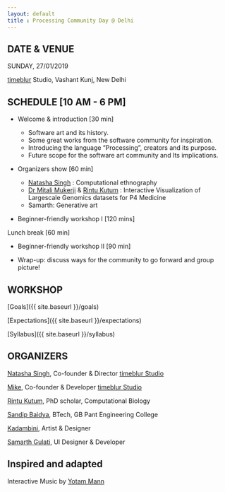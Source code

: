```yaml
---
layout: default
title : Processing Community Day @ Delhi
---
```

## DATE & VENUE
SUNDAY, 27/01/2019

[timeblur](https://www.timeblur.io) Studio, Vashant Kunj, New Delhi

## SCHEDULE [10 AM - 6 PM]
- Welcome & introduction [30 min]
  - Software art and its history.
  - Some great works from the software community for inspiration.
  - Introducing the language “Processing”, creators and its purpose.
  - Future scope for the software art community and Its implications.

- Organizers show [60 min]
  - [Natasha Singh](https://www.timeblur.io/#about-us) : Computational ethnography
  - [Dr Mitali Mukerji](https://en.wikipedia.org/wiki/Mitali_Mukerji) & [Rintu Kutum](https://twitter.com/rintukutum) : Interactive Visualization of Largescale Genomics datasets for P4 Medicine
  - Samarth: Generative art

- Beginner-friendly workshop I [120 mins]

Lunch break [60 min]

- Beginner-friendly workshop II [90 min]

- Wrap-up: discuss ways for the community to go forward and group picture!


## WORKSHOP
[Goals]({{ site.baseurl }}/goals)

[Expectations]({{ site.baseurl }}/expectations)

[Syllabus]({{ site.baseurl }}/syllabus)

## ORGANIZERS
[Natasha Singh](https://twitter.com/n_tashing), Co-founder & Director [timeblur Studio](https://twitter.com/timeblurIndia)

[Mike](https://twitter.com/MikeCj184), Co-founder & Developer [timeblur Studio](https://twitter.com/timeblurIndia)

[Rintu Kutum](https://twitter.com/rintukutum), PhD scholar, Computational Biology

[Sandip Baidya](https://twitter.com/grassDipper), BTech, GB Pant Engineering College

[Kadambini](https://twitter.com/rintukutum), Artist & Designer

[Samarth Gulati](https://twitter.com/samarthishere), UI Designer & Developer

## Inspired and adapted
Interactive Music by [Yotam Mann](https://github.com/tambien/InteractiveMusic)
